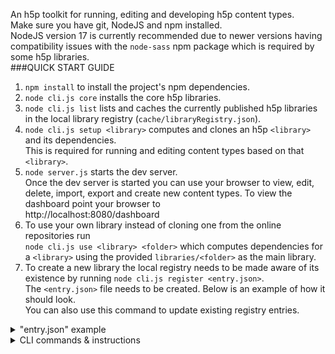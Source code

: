An h5p toolkit for running, editing and developing h5p content types.  
Make sure you have git, NodeJS and npm installed.  
NodeJS version 17 is currently recommended due to newer versions having compatibility issues with the `node-sass` npm package which is required by some h5p libraries.  
###QUICK START GUIDE
1. `npm install` to install the project's npm dependencies.  
2. `node cli.js core` installs the core h5p libraries.  
3. `node cli.js list` lists and caches the currently published h5p libraries in the local library registry (`cache/libraryRegistry.json`).  
4. `node cli.js setup <library>` computes and clones an h5p `<library>` and its dependencies.  
This is required for running and editing content types based on that `<library>`.  
5. `node server.js` starts the dev server.  
Once the dev server is started you can use your browser to view, edit, delete, import, export and create new content types. To view the dashboard point your browser to  
http://localhost:8080/dashboard  
6. To use your own library instead of cloning one from the online repositories run  
`node cli.js use <library> <folder>` which computes dependencies for a `<library>` using the provided `libraries/<folder>` as the main library.  
7. To create a new library the local registry needs to be made aware of its existence by running `node cli.js register <entry.json>`.  
The `<entry.json>` file needs to be created. Below is an example of how it should look.  
You can also use this command to update existing registry entries.  
<details>
  <summary>"entry.json" example</summary>

    ```
    {
      "H5P.Accordion": {
        "id": "H5P.Accordion", // library machine name
        "title": "Accordion",
        "repo": { // optional; required for clone, install and deps commands;
          "type": "github",
          "url": "https://github.com/h5p/h5p-accordion"
        },
        "author": "Batman",
        "runnable": true, // specify true if this is a main library from which you can create content types; false if it's a dependency for another;
        "repoName": "h5p-accordion", // library name
        "org": "h5p" // optional organization under which the library is published
      }
    }
    ```

</details>
<details>
  <summary>CLI commands & instructions</summary>

    1. `npm install` to install the project's npm dependencies.  
    2. `node cli.js core` installs the core h5p libraries.  
    These are required to view and edit h5p content types.  
    3. `node cli.js list` lists the current h5p libraries.  
    4. `node cli.js register <entry.json>` updates the local registry file.  
    Below is an example of how the input json file should look.  
    ```
    {
      "H5P.Accordion": {
        "id": "H5P.Accordion", // library machine name
        "title": "Accordion",
        "repo": { // optional; required for clone, install and deps (without local folder) commands;
          "type": "github",
          "url": "https://github.com/h5p/h5p-accordion"
        },
        "author": "Batman",
        "runnable": true, // specify true if this is a main library from which you can create content types; false if it's a dependency for another;
        "repoName": "h5p-accordion", // library name
        "org": "h5p" // optional organization under which the library is published
      }
    }
    ```
    5. `node cli.js deps <library> <mode> [saveToCache] [version] [folder]` computes dependencies for an h5p library.  
    Use `view` or `edit` for `<mode>` to generate dependencies for those cases.  
    Specify `1` for `<saveToCache>` to save the result in the cache folder.  
    Specify a `[version]` to compute deps for that version.  
    Specify a `[folder]` to compute deps based on the library from `libraries/[folder]` folder.  
    6. `node cli.js use <library> <folder>`computes dependencies for a `<library>` using the provided `libraries/<folder>` as the main library.  
    7. `node cli.js tags <org> <library>` lists current library versions.  
    8. `node cli.js clone <library> <mode> <useCache>` clones the library and its dependencies in the libraries folder.  
    `<mode>` is the same as above and `<useCache>` can be `1` if you want it to use the cached deps.  
    9. `node cli.js install <library> <mode> <useCache>` installs the library and its dependencies in the libraries folder.  
    `<mode>` is the same as above and `<useCache>` can be `1` if you want it to use the cached deps.  
    10. Below is an example for the setup CLI commands needed before viewing and editing content types in the `h5p-accordion` library.  
    The first 2 commands compute dependencies for view & edit modes and saves them in the cache folder.  
    The last 2 commands install the dependencies for those modes using the cached dependency lists.  
    Running `node cli.js setup h5p-accordion` is the equivalent for all 4 commands.  
    ```
    node cli.js deps h5p-accordion view 1
    node cli.js deps h5p-accordion edit 1
    node cli.js install h5p-accordion view 1
    node cli.js install h5p-accordion edit 1
    ```
    11. To check the status of the setup for a given library you can run `node cli.js verify <h5p-repo-name>`.  
    Running `node cli.js verify h5p-accordion` should return something like below if the library was properly set up.  
    ```
    {
      registry: true, // library found in registry
      lists: { view: true, edit: true }, // dependency lists are cached
      libraries: { // shows which dependencies are installed
        'FontAwesome-4.5': true,
        'H5P.AdvancedText-1.1': true,
        'H5P.Accordion-1.0': true
      },
      ok: true // overall setup status
    }

    ```
    12. `node server.js` starts the dev server.  
    Once the dev server is started you can use your browser to view, edit, delete, import, export and create new content types. To view the dashboard point your browser to  
    http://localhost:8080/dashboard  
    13. `node cli.js export <library> <folder>` will export the `<library>` content type from the "content/`<folder>`" folder.  
    Make sure that the library's dependency lists are cached and that the dependencies are installed.  
    Once finished, the export command outputs the location of the resulting file.  
    14. When viewing content types you can create and switch between resume sessions. A resume session allows you to save the state of the content type that supports it so that it will be the same on reload.  
    You can create a new session by clicking on the "new session" button and entering a new name for it.  
    To switch between existing sessions simply choose the one you want from the dropdown. Choose the "null" session to not save states.  
    15. To stop auto reloading the view page on library file changes set `files.watch` to `false` in `config.json`.  
    16. Run `node cli.js utils help` to get a list of utility commands.  
    Each utility command can then be run via `node cli.js utils <cmd> [<args>...]`.  
    You can also install the utils cli globally by running `npm install -g ./h5p-cli` from the folder where you cloned this repository. You can then run utils commands via `h5p-cli <cmd> [<args>...]`.  
    17. Git related utility commands may require you to add your public ssh key to the ssh agent after starting it.  
    Here are some guides on how to add an ssh key to the ssh agent on [Linux](https://docs.github.com/en/enterprise-cloud@latest/authentication/connecting-to-github-with-ssh/generating-a-new-ssh-key-and-adding-it-to-the-ssh-agent#adding-your-ssh-key-to-the-ssh-agent), [Mac](https://docs.github.com/en/enterprise-cloud@latest/authentication/connecting-to-github-with-ssh/generating-a-new-ssh-key-and-adding-it-to-the-ssh-agent?platform=mac#adding-your-ssh-key-to-the-ssh-agent), [Windows](https://docs.github.com/en/enterprise-cloud@latest/authentication/connecting-to-github-with-ssh/generating-a-new-ssh-key-and-adding-it-to-the-ssh-agent?platform=windows#adding-your-ssh-key-to-the-ssh-agent).  

</details>
